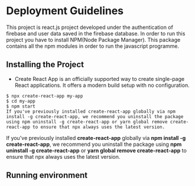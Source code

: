 ﻿# Deployment Guidelines
 This project is react.js project developed under the authentication of firebase and user data saved in the firebase database. In order to run this project you have to install
 NPM(Node Package Manager). This package contains all the npm modules in order to run the javascript programme.
 
 ## Installing the Project
- Create React App is an officially supported way to create single-page React applications. It offers a modern build setup with no configuration.
```
$ npx create-react-app my-app
$ cd my-app
$ npm start
If you've previously installed create-react-app globally via npm install -g create-react-app, we recommend you uninstall the package using npm uninstall -g create-react-app or yarn global remove create-react-app to ensure that npx always uses the latest version.
```
If you've previously installed **create-react-app** globally via **npm install -g create-react-app**, we recommend you uninstall the package using **npm uninstall -g create-react-app** or **yarn global remove create-react-app** to ensure that npx always uses the latest version.

## Running environment

<p><img src='https://cdn.jsdelivr.net/gh/facebook/create-react-app@27b42ac7efa018f2541153ab30d63180f5fa39e0/screencast.svg></p>
